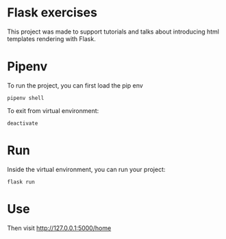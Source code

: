 # Flask exercises

This project was made to support tutorials and talks about introducing html templates rendering with Flask.

# Pipenv

To run the project, you can first load the pip env

```
pipenv shell
```

To exit from virtual environment:

```
deactivate
```

# Run

Inside the virtual environment, you can run your project:

```
flask run
```

# Use

Then visit http://127.0.0.1:5000/home